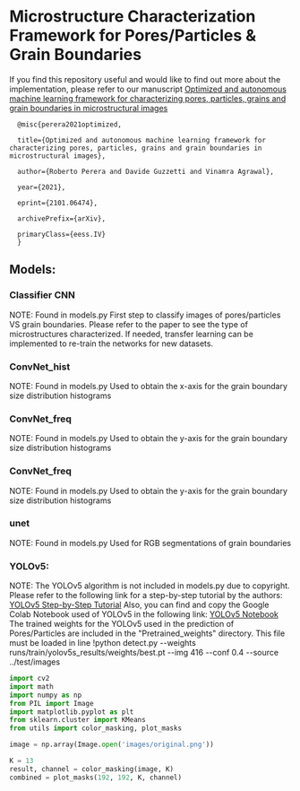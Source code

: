 # Microstructure Characterization Framework for Pores/Particles & Grain Boundaries
If you find this repository useful and would like to find out more about the implementation, please refer to our manuscript  [Optimized and autonomous machine learning framework for characterizing pores, particles, grains and grain boundaries in microstructural images](https://arxiv.org/abs/2101.06474)

      @misc{perera2021optimized,

      title={Optimized and autonomous machine learning framework for characterizing pores, particles, grains and grain boundaries in microstructural images}, 
      
      author={Roberto Perera and Davide Guzzetti and Vinamra Agrawal},
      
      year={2021},
      
      eprint={2101.06474},
      
      archivePrefix={arXiv},
      
      primaryClass={eess.IV}
      } 

## Models:

### Classifier CNN
NOTE: Found in models.py 
First step to classify images of pores/particles VS grain boundaries. Please refer to the paper to see the type of microstructures characterized. If needed, transfer learning can be implemented to re-train the networks for new datasets. 

### ConvNet_hist
NOTE: Found in models.py
Used to obtain the x-axis for the grain boundary size distribution histograms

### ConvNet_freq
NOTE: Found in models.py
Used to obtain the y-axis for the grain boundary size distribution histograms

### ConvNet_freq
NOTE: Found in models.py
Used to obtain the y-axis for the grain boundary size distribution histograms


### unet
NOTE: Found in models.py
Used for RGB segmentations of grain boundaries


### YOLOv5:
NOTE: The YOLOv5 algorithm is not included in models.py due to copyright. 
      Please refer to the following link for a step-by-step tutorial by the authors: [YOLOv5 Step-by-Step Tutorial](https://blog.roboflow.com/how-to-train-yolov5-on-a-custom-dataset/)
      Also, you can find and copy the Google Colab Notebook used of YOLOv5 in the following link:  [YOLOv5 Notebook](https://colab.research.google.com/drive/1gDZ2xcTOgR39tGGs-EZ6i3RTs16wmzZQ)
      The trained weights for the YOLOv5 used in the prediction of Pores/Particles are included in the "Pretrained_weights" directory.
      This file must be loaded in line !python detect.py --weights runs/train/yolov5s_results/weights/best.pt --img 416 --conf 0.4 --source ../test/images
      
      
      


```python
import cv2
import math
import numpy as np 
from PIL import Image
import matplotlib.pyplot as plt
from sklearn.cluster import KMeans
from utils import color_masking, plot_masks

image = np.array(Image.open('images/original.png'))

K = 13
result, channel = color_masking(image, K)
combined = plot_masks(192, 192, K, channel)


```

